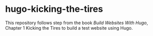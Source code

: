 # hugo-kicking-the-tires

This repository follows step from the book _Build Websites With Hugo_, Chapter 1 Kicking the Tires to build a test website using Hugo.
